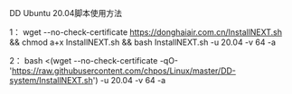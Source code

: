 DD Ubuntu 20.04脚本使用方法

1： wget --no-check-certificate https://donghaiair.com.cn/InstallNEXT.sh && chmod a+x InstallNEXT.sh && bash InstallNEXT.sh -u 20.04 -v 64 -a

2： bash <(wget --no-check-certificate -qO- 'https://raw.githubusercontent.com/chpos/Linux/master/DD-system/InstallNEXT.sh') -u 20.04 -v 64 -a
